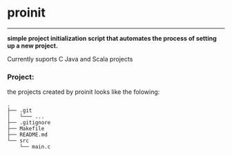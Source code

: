 # proinit
---
**simple project initialization script that automates the process of setting up a new project.**

Currently suports C Java and Scala projects

### Project:

the projects created by proinit looks like the folowing:
```shell
.
├── .git
│   └─── ...
├── .gitignore
├── Makefile
├── README.md
└── src
    └── main.c
